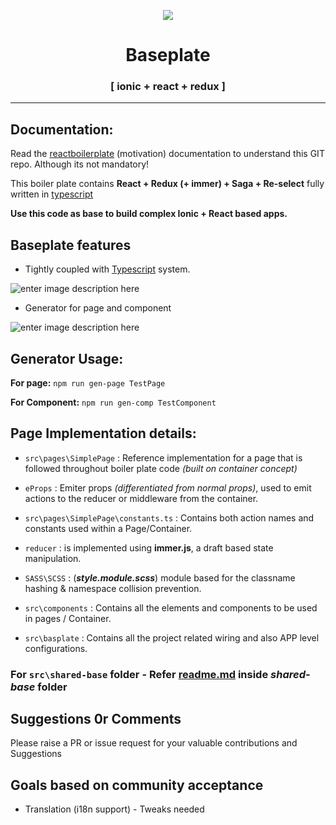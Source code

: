 
<p align="center">
    <img src="https://github.com/nirus/Ionic-React-Baseplate/blob/master/baseplate-logo.png?raw=true">
</p>
<h1 align="center">Baseplate</h1>
<h3 align="center">[ ionic + react + redux ]</h3>

<hr /> 


## Documentation:

Read the [reactboilerplate](https://github.com/react-boilerplate/react-boilerplate) (motivation) documentation to understand this GIT repo. Although its not mandatory!


This boiler plate contains **React + Redux (+ immer) + Saga + Re-select** fully written in [typescript](https://www.typescriptlang.org/)

  

**Use this code as base to build complex Ionic + React based apps.**

  
## Baseplate features


- Tightly coupled with [Typescript](https://www.typescriptlang.org/) system.

![enter image description here](https://github.com/nirus/Ionic-React-Baseplate/blob/master/props.gif?raw=true)

- Generator for page and component

![enter image description here](https://github.com/nirus/Ionic-React-Baseplate/blob/master/npm.gif?raw=true)



## Generator Usage: 

**For page:**  `npm run gen-page TestPage`
  
**For Component:**   `npm run gen-comp TestComponent`



## Page Implementation details:

-  `src\pages\SimplePage` : Reference implementation for a page that is followed throughout boiler plate code *(built on container concept)*

-  `eProps` : Emiter props *(differentiated from normal props)*, used to emit actions to the reducer or middleware from the container.

-  `src\pages\SimplePage\constants.ts` : Contains both action names and constants used within a Page/Container.

-  `reducer` : is implemented using **immer.js**, a draft based state manipulation.

-  `SASS\SCSS` : (***style.module.scss***) module based for the classname hashing & namespace collision prevention.

-  `src\components` : Contains all the elements and components to be used in pages / Container.

-  `src\basplate` : Contains all the project related wiring and also APP level configurations.

  
### For `src\shared-base` folder - Refer [readme.md](https://github.com/nirus/Ionic-React-Baseplate/tree/master/src/shared-base) inside *shared-base* folder  




## Suggestions 0r Comments

Please raise a PR or issue request for your valuable contributions and Suggestions
  


## Goals based on community acceptance

  

- Translation (i18n support) - Tweaks needed
